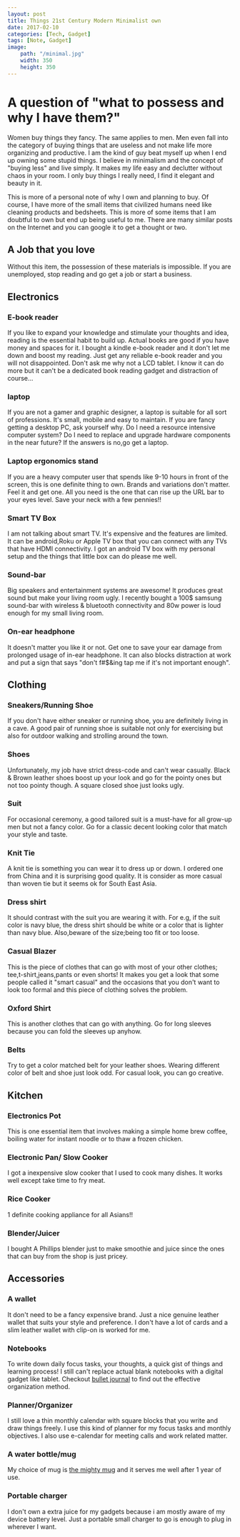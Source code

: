 ```yaml
---
layout: post
title: Things 21st Century Modern Minimalist own 
date: 2017-02-10
categories: [Tech, Gadget]    
tags: [Note, Gadget]
image: 
    path: "/minimal.jpg"
    width: 350
    height: 350
--- 
```


# A question of "what to possess and why I have them?"

Women buy things they fancy. The same applies to men. Men even fall into the category of buying things that are useless and not make life more organizing and productive. I am the kind of guy beat myself up when I end up owning some stupid things. I believe in minimalism and the concept of "buying less" and live simply. It makes my life easy and declutter without chaos in your room. I only buy things I really need, I find it elegant and beauty in it. 

This is more of a personal note of why I own and planning to buy. Of course, I have more of the small items that civilized humans need like cleaning products and bedsheets. This is more of some items that I am doubtful to own but end up being useful to me. There are many similar posts on the Internet and you can google it to get a thought or two.


## A Job that you love

Without this item, the possession of these materials is impossible. If you are unemployed, stop reading and go get a job or start a business.

## Electronics

### E-book reader

If you like to expand your knowledge and stimulate your thoughts and idea, reading is the essential habit to build up. Actual books are good if you have money and spaces for it. I bought a kindle e-book reader and it don't let me down and boost my reading. Just get any reliable e-book reader and you will not disappointed. Don't ask me why not a LCD tablet. I know it can do more but it can't be a dedicated book reading gadget and distraction of course...

### laptop

If you are not a gamer and graphic designer, a laptop is suitable for all sort of professions. It's small, mobile and easy to maintain. If you are fancy getting a desktop PC, ask yourself why. Do I need a resource intensive computer system? Do I need to replace and upgrade hardware components in the near future? If the answers is no,go get a laptop. 

### Laptop ergonomics stand

If you are a heavy computer user that spends like 9-10 hours in front of the screen, this is one definite thing to own. Brands and variations don't matter. Feel it and get one. All you need is the one that can rise up the URL bar to your eyes level. Save your neck with a few pennies!!

### Smart TV Box

I am not talking about smart TV. It's expensive and the features are limited. It can be android,Roku or Apple TV box that you can connect with any TVs that have HDMI connectivity. I got an android TV box with my personal setup and the things that little box can do please me well.

### Sound-bar

Big speakers and entertainment systems are awesome! It produces great sound but make your living room ugly. I recently bought a 100$ samsung sound-bar with wireless & bluetooth connectivity and 80w power is loud enough for my small living room. 

### On-ear headphone

It doesn't matter you like it or not. Get one to save your ear damage from prolonged usage of in-ear headphone. It can also blocks distraction at work and put a sign that says "don't f#$&ing tap me if it's not important enough".

## Clothing

### Sneakers/Running Shoe

If you don't have either sneaker or running shoe, you are definitely living in a cave. A good pair of running shoe is suitable not only for exercising but also for outdoor walking and strolling around the town.

### Shoes

Unfortunately, my job have strict dress-code and can't wear casually. Black & Brown leather shoes boost up your look and go for the pointy ones but not too pointy though. A square closed shoe just looks ugly.

### Suit

For occasional ceremony, a good tailored suit is a must-have for all grow-up men but not a fancy color. Go for a classic decent looking color that match your style and taste.

### Knit Tie

A knit tie is something you can wear it to dress up or down. I ordered one from China and it is surprising good quality. It is consider as more casual than woven tie but it seems ok for South East Asia. 

### Dress shirt
It should contrast with the suit you are wearing it with. For e.g, if the suit color is navy blue, the dress shirt should be white or a color that is lighter than navy blue. Also,beware of the size;being too fit or too loose.

### Casual Blazer

This is the piece of clothes that can go with most of your other clothes; tee,t-shirt,jeans,pants or even shorts! It makes you get a look that some people called it "smart casual" and the occasions that you don't want to look too formal and this piece of clothing solves the problem.

### Oxford Shirt

This is another clothes that can go with anything. Go for long sleeves because you can fold the sleeves up anyhow.

### Belts

Try to get a color matched belt for your leather shoes. Wearing different color of belt and shoe just look odd. For casual look, you can go creative.

## Kitchen 

### Electronics Pot
This is one essential item that involves making a simple home brew coffee, boiling water for instant noodle or to thaw a frozen chicken. 

### Electronic Pan/ Slow Cooker
I got a inexpensive slow cooker that I used to cook many dishes. It works well except take time to fry meat.

### Rice Cooker
1 definite cooking appliance for all Asians!!

### Blender/Juicer
I bought A Phillips blender just to make smoothie and juice since the ones that can buy from the shop is just pricey. 

## Accessories

### A wallet
It don't need to be a fancy expensive brand. Just a nice genuine leather wallet that suits your style and preference. I don't have a lot of cards and a slim leather wallet with clip-on is worked for me.

### Notebooks
To write down daily focus tasks, your thoughts, a quick gist of things and learning process! I still can't replace actual blank notebooks with a digital gadget like tablet. Checkout [bullet journal](http://bulletjournal.com/) to find out the effective organization method.

### Planner/Organizer
I still love a thin monthly calendar with square blocks that you write and draw things freely. I use this kind of planner for my focus tasks and monthly objectives. I also use e-calendar for meeting calls and work related matter.

### A water bottle/mug
My choice of mug is [the mighty mug](https://themightymug.com/) and it serves me well after 1 year of use.

### Portable charger

I don't own a extra juice for my gadgets because i am mostly aware of my device battery level. Just a portable small charger to go is enough to plug in wherever I want. 


